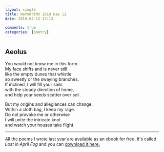 ```yaml
---  
layout: single  
title: NaPoWriMo 2019 Day 12  
date: 2019-04-12 17:13  
  
comments: true  
categories: [poetry] 
---  
```

  
<h2>Aeolus</h2>  
<!-- /wp:heading -->  

  
<p>You would not know me in this form.<br />My face shifts and is never still<br />like the empty dunes that whistle<br />so sweetly or the swaying branches.<br />If inclined, I will fill your sails<br />with the steady direction of home,<br />and help your seeds scatter over soil.</p>  


  
<p>But my origins and allegiances can change.<br />Within a cloth bag, I keep my rage.<br />Do not provoke me or otherwise<br />I will untie the intricate knot<br />and watch your houses take flight. </p>  


 
<hr class="wp-block-separator"/>  
 

   
<p>All the poems I wrote last year are available as an ebook for free. It's called <em>Lost in April Fog </em>and you can <a href="/aprilfog/">download it here. </a></p>  


